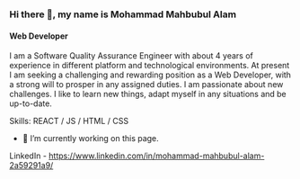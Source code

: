 ### Hi there 👋, my name is Mohammad Mahbubul Alam
#### Web Developer

I am a Software Quality Assurance Engineer with about 4 years of experience in different platform and technological environments. At present I am seeking a challenging and rewarding position as a Web Developer, with a strong will to prosper in any assigned duties. I am passionate about new challenges. I like to learn new things, adapt myself in any situations and be up-to-date.

Skills: REACT / JS / HTML / CSS

- 🔭 I’m currently working on this page. 

LinkedIn - https://www.linkedin.com/in/mohammad-mahbubul-alam-2a59291a9/
<!--
**mdmahbubulalam/mdmahbubulalam** is a ✨ _special_ ✨ repository because its `README.md` (this file) appears on your GitHub profile.

Here are some ideas to get you started:

- 🔭 I’m currently working on ...
- 🌱 I’m currently learning ...
- 👯 I’m looking to collaborate on ...
- 🤔 I’m looking for help with ...
- 💬 Ask me about ...
- 📫 How to reach me: ...
- 😄 Pronouns: ...
- ⚡ Fun fact: ...
-->
